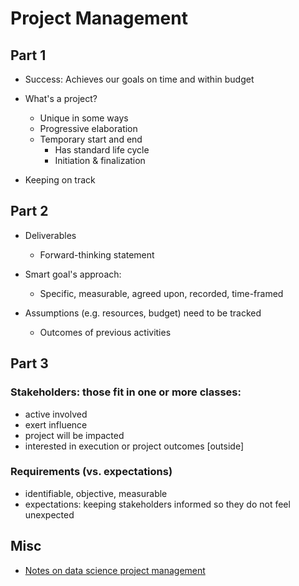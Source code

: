 
# Project Management 

## Part 1

- Success: Achieves our goals on time and within budget 

- What's a project?
  - Unique in some ways 
  - Progressive elaboration
  - Temporary start and end
    - Has standard life cycle
    - Initiation & finalization 

- Keeping on track

## Part 2

- Deliverables
  - Forward-thinking statement
- Smart goal's approach:
  - Specific, measurable, agreed upon, recorded, time-framed
   
- Assumptions (e.g. resources, budget) need to be tracked
  - Outcomes of previous activities


## Part 3

### Stakeholders: those fit in one or more classes:
- active involved
- exert influence
- project will be impacted
- interested in execution or project outcomes [outside]

### Requirements (vs. expectations)

- identifiable, objective, measurable
- expectations: keeping stakeholders informed so they do not feel unexpected


## Misc
- [Notes on data science project management](data_science.md)
